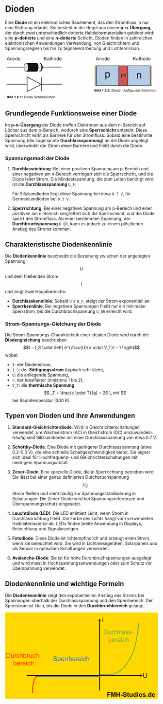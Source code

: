 # Dioden

Eine **Diode** ist ein elektronisches Bauelement, das den Stromfluss in nur eine Richtung erlaubt. Sie besteht in der Regel aus einem **p-n-Übergang**, der durch zwei unterschiedlich dotierte Halbleitermaterialien gebildet wird: eine **p-dotierte** und eine **n-dotierte** Schicht. Dioden finden in zahlreichen elektronischen Anwendungen Verwendung, von Gleichrichtern und Spannungsreglern bis hin zu Signalverarbeitung und Lichtemission.

![Aufbau einer Diode](/images/diode-aufbau.png)

## Grundlegende Funktionsweise einer Diode

Im **p-n-Übergang** der Diode treffen Elektronen aus dem n-Bereich auf Löcher aus dem p-Bereich, wodurch eine **Sperrschicht** entsteht. Diese Sperrschicht wirkt als Barriere für den Stromfluss. Sobald eine bestimmte Spannung (die sogenannte **Durchlassspannung**) an die Diode angelegt wird, überwindet der Strom diese Barriere und fließt durch die Diode.

### Spannungsmodi der Diode

1. **Durchlassrichtung**: Bei einer positiven Spannung am p-Bereich und einer negativen am n-Bereich verringert sich die Sperrschicht, und die Diode leitet Strom. Die Mindestspannung, die zum Leiten benötigt wird, ist die **Durchlassspannung** `U_F`.
   
   Für Siliziumdioden liegt diese Spannung bei etwa `0.7 V`, für Germaniumdioden bei `0.3 V`.

2. **Sperrrichtung**: Bei einer negativen Spannung am p-Bereich und einer positiven am n-Bereich vergrößert sich die Sperrschicht, und die Diode sperrt den Stromfluss. Ab einer bestimmten Spannung, der **Durchbruchspannung** `U_BR`, kann es jedoch zu einem plötzlichen Anstieg des Stroms kommen.

## Charakteristische Diodenkennlinie

Die **Diodenkennlinie** beschreibt die Beziehung zwischen der angelegten Spannung $$ U $$ und dem fließenden Strom $$ I $$ und zeigt zwei Hauptbereiche:
- **Durchlasskennlinie**: Sobald `U` ≤ `U_F`, steigt der Strom exponentiell an.
- **Sperrkennlinie**: Bei negativen Spannungen fließt nur ein minimaler Sperrstrom, bis die Durchbruchspannung `U_BR` erreicht wird.

### Strom-Spannungs-Gleichung der Diode

Die Strom-Spannungs-Charakteristik einer idealen Diode wird durch die **Diodengleichung** beschrieben:
$$I = I_S \cdot \left( e^{\frac{U}{n \cdot V_T}} - 1 \right)$$
wobei:
- `I`: der Diodenstrom,
- `I_S`: der **Sättigungsstrom** (typisch sehr klein),
- `U`: die anliegende Spannung,
- `n`: der Idealfaktor (meistens 1 bis 2),
- `V_T`: die **thermische Spannung**: $$ _T = \frac{k \cdot T}{q} = 26 \, mV $$ bei Raumtemperatur (300 K).

## Typen von Dioden und ihre Anwendungen

1. **Standard-Gleichrichterdiode**: Wird in Gleichrichterschaltungen verwendet, um Wechselstrom (AC) in Gleichstrom (DC) umzuwandeln. Häufig sind Siliziumdioden mit einer Durchlassspannung von etwa 0.7 V.

2. **Schottky-Diode**: Eine Diode mit geringerer Durchlassspannung (etwa 0.2–0.3 V), die eine schnelle Schaltgeschwindigkeit bietet. Sie eignet sich ideal für Hochfrequenz- und Gleichrichterschaltungen mit niedrigem Spannungsabfall.

3. **Zener-Diode**: Eine spezielle Diode, die in Sperrrichtung betrieben wird. Sie lässt bei einer genau definierten Durchbruchspannung $$ U_Z $$ Strom fließen und dient häufig zur Spannungsstabilisierung in Schaltungen. Die Zener-Diode wird bei Spannungsreferenzen und Überspannungsschutz eingesetzt.

4. **Leuchtdiode (LED)**: Die LED emittiert Licht, wenn Strom in Durchlassrichtung fließt. Die Farbe des Lichts hängt vom verwendeten Halbleitermaterial ab. LEDs finden breite Anwendung in Displays, Beleuchtung und Signalanzeigen.

5. **Fotodiode**: Diese Diode ist lichtempfindlich und erzeugt einen Strom, wenn sie beleuchtet wird. Sie wird in Lichtmessgeräten, Solarpanels und als Sensor in optischen Schaltungen verwendet.

6. **Avalanche-Diode**: Sie ist für hohe Durchbruchspannungen ausgelegt und wird meist in Hochspannungsanwendungen oder zum Schutz vor Überspannung verwendet.

## Diodenkennlinie und wichtige Formeln

Die **Diodenkennlinie** zeigt den exponentiellen Anstieg des Stroms bei Spannungen oberhalb der Durchlassspannung und den Sperrbereich. Der Sperrstrom ist klein, bis die Diode in den **Durchbruchbereich** gelangt.

![Diodenkennlinie](/images/diodenkennlinie.png)